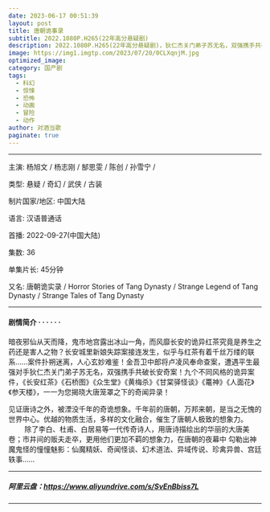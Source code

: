 ```yaml
---
date: 2023-06-17 00:51:39
layout: post
title: 唐朝诡事录
subtitle: 2022.1080P.H265(22年高分悬疑剧) 
description: 2022.1080P.H265(22年高分悬疑剧)，狄仁杰关门弟子苏无名，双强携手共破长安奇案！九个不同风格的诡异案件，《长安红茶》《石桥图》《众生堂》《黄梅杀》《甘棠驿怪谈》《鼍神》《人面花》《参天楼》，一一为您揭晓大唐笼罩之下的奇闻异录....
image: https://img1.imgtp.com/2023/07/20/0CLXqnjM.jpg
optimized_image: 
category: 国产剧
tags:  
  - 科幻
  - 惊悚
  - 恐怖
  - 动画
  - 冒险
  - 动作
author: 对酒当歌
paginate: true
---
```


---

主演: 杨旭文 / 杨志刚 / 郜思雯 / 陈创 / 孙雪宁 /  

类型: 悬疑 / 奇幻 / 武侠 / 古装  

制片国家/地区: 中国大陆  

语言: 汉语普通话  

首播: 2022-09-27(中国大陆)  

集数: 36  

单集片长: 45分钟  

又名: 唐朝诡实录 / Horror Stories of Tang Dynasty / Strange Legend of Tang Dynasty / Strange Tales of Tang Dynasty  

---

#### 剧情简介 · · · · · ·

暗夜邪仙从天而降，鬼市地宫露出冰山一角，而风靡长安的诡异红茶究竟是养生之药还是害人之物？长安城里新娘失踪案接连发生，似乎与红茶有着千丝万缕的联系……案件扑朔迷离，人心玄妙难鉴！金吾卫中郎将卢凌风奉命查案，遭遇平生最强对手狄仁杰关门弟子苏无名，双强携手共破长安奇案！九个不同风格的诡异案件，《长安红茶》《石桥图》《众生堂》《黄梅杀》《甘棠驿怪谈》《鼍神》《人面花》《参天楼》，一一为您揭晓大唐笼罩之下的奇闻异录！

见证唐诗之外，被湮没千年的奇诡想象。千年前的唐朝，万邦来朝，是当之无愧的世界中心。优越的物质生活，多样的文化融合，催生了唐朝人极致的想象力。
　　
除了李白、杜甫、白居易等一代传奇诗人，用唐诗描绘出的华丽的大唐美卷；市井间的贩夫走卒，更用他们更加不羁的想象力，在唐朝的夜幕中 勾勒出神魔鬼怪的憧憧魅影：仙魔精妖、奇闻怪谈、幻术道法、异域传说、珍禽异兽、宫廷轶事……

---

##### 阿里云盘：<https://www.aliyundrive.com/s/SvEnBbiss7L>

---
